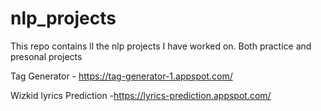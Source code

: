 # nlp_projects

This repo contains ll the nlp projects I have worked on. Both practice and presonal projects

Tag Generator - https://tag-generator-1.appspot.com/

Wizkid lyrics Prediction -https://lyrics-prediction.appspot.com/
